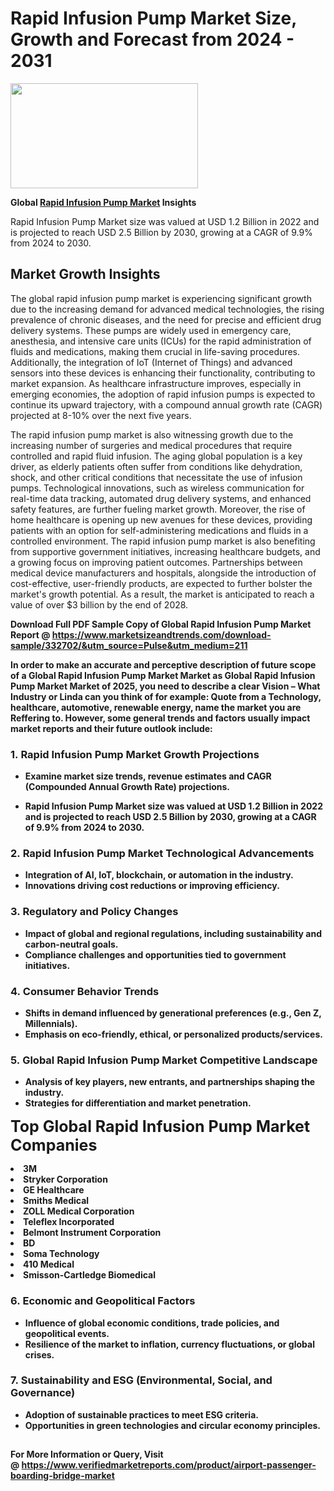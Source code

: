 <H1>Rapid Infusion Pump Market Size, Growth and Forecast from 2024 - 2031</H1><img class="aligncenter size-medium wp-image-584254" src="https://thirdeyenews.in/wp-content/uploads/2024/09/Global-Market-Research-300x168.jpeg" alt="" width="300" height="168" /><p><strong>Global&nbsp;<a href="https://www.marketsizeandtrends.com/download-sample/332702/&amp;utm_source=Pulse&amp;utm_medium=211">Rapid Infusion Pump Market</a> Insights</strong></p><p>Rapid Infusion Pump Market size was valued at USD 1.2 Billion in 2022 and is projected to reach USD 2.5 Billion by 2030, growing at a CAGR of 9.9% from 2024 to 2030.</p><p><h2>Market Growth Insights</h2> <p>The global rapid infusion pump market is experiencing significant growth due to the increasing demand for advanced medical technologies, the rising prevalence of chronic diseases, and the need for precise and efficient drug delivery systems. These pumps are widely used in emergency care, anesthesia, and intensive care units (ICUs) for the rapid administration of fluids and medications, making them crucial in life-saving procedures. Additionally, the integration of IoT (Internet of Things) and advanced sensors into these devices is enhancing their functionality, contributing to market expansion. As healthcare infrastructure improves, especially in emerging economies, the adoption of rapid infusion pumps is expected to continue its upward trajectory, with a compound annual growth rate (CAGR) projected at 8-10% over the next five years.</p> <p><strong></strong></p> <p>The rapid infusion pump market is also witnessing growth due to the increasing number of surgeries and medical procedures that require controlled and rapid fluid infusion. The aging global population is a key driver, as elderly patients often suffer from conditions like dehydration, shock, and other critical conditions that necessitate the use of infusion pumps. Technological innovations, such as wireless communication for real-time data tracking, automated drug delivery systems, and enhanced safety features, are further fueling market growth. Moreover, the rise of home healthcare is opening up new avenues for these devices, providing patients with an option for self-administering medications and fluids in a controlled environment. The rapid infusion pump market is also benefiting from supportive government initiatives, increasing healthcare budgets, and a growing focus on improving patient outcomes. Partnerships between medical device manufacturers and hospitals, alongside the introduction of cost-effective, user-friendly products, are expected to further bolster the market's growth potential. As a result, the market is anticipated to reach a value of over $3 billion by the end of 2028.</p> <p><strong></p><p><span class=""><strong>Download Full PDF Sample Copy of Global Rapid Infusion Pump Market Report</strong> @ <a href="https://www.marketsizeandtrends.com/download-sample/332702/&amp;utm_source=Pulse&amp;utm_medium=211" target="_blank">https://www.marketsizeandtrends.com/download-sample/332702/&amp;utm_source=Pulse&amp;utm_medium=211</a></span></p><p>In order to make an accurate and perceptive description of future scope of a Global&nbsp;Rapid Infusion Pump Market Market as Global&nbsp;Rapid Infusion Pump Market Market of 2025, you need to describe a clear Vision &ndash; What Industry or Linda can you think of for example: Quote from a Technology, healthcare, automotive, renewable energy, name the market you are Reffering to. However, some general trends and factors usually impact market reports and their future outlook include:</p><h3>1.&nbsp;<strong>Rapid Infusion Pump Market Growth Projections</strong></h3><ul><li>Examine market size trends, revenue estimates and CAGR (Compounded Annual Growth Rate) projections.</li><li><p>Rapid Infusion Pump Market size was valued at USD 1.2 Billion in 2022 and is projected to reach USD 2.5 Billion by 2030, growing at a CAGR of 9.9% from 2024 to 2030.</p></li></ul><h3>2.&nbsp;<strong>Rapid Infusion Pump Market Technological Advancements</strong></h3><ul><li>Integration of AI, IoT, blockchain, or automation in the industry.</li><li>Innovations driving cost reductions or improving efficiency.</li></ul><h3>3.&nbsp;<strong>Regulatory and Policy Changes</strong></h3><ul><li>Impact of global and regional regulations, including sustainability and carbon-neutral goals.</li><li>Compliance challenges and opportunities tied to government initiatives.</li></ul><h3>4.&nbsp;<strong>Consumer Behavior Trends</strong></h3><ul><li>Shifts in demand influenced by generational preferences (e.g., Gen Z, Millennials).</li><li>Emphasis on eco-friendly, ethical, or personalized products/services.</li></ul><h3>5.&nbsp;<strong>Global Rapid Infusion Pump Market Competitive Landscape</strong></h3><ul><li>Analysis of key players, new entrants, and partnerships shaping the industry.</li><li>Strategies for differentiation and market penetration.</li></ul><p data-pm-slice="1 1 []"><span style="color: inherit; font-family: inherit; font-size: 25px;">Top Global Rapid Infusion Pump Market Companies</span></p><div class="" data-test-id=""><p><li>3M</li><li> Stryker Corporation</li><li> GE Healthcare</li><li> Smiths Medical</li><li> ZOLL Medical Corporation</li><li> Teleflex Incorporated</li><li> Belmont Instrument Corporation</li><li> BD</li><li> Soma Technology</li><li> 410 Medical</li><li> Smisson-Cartledge Biomedical</li></p></div><h3>6.&nbsp;<strong>Economic and Geopolitical Factors</strong></h3><ul><li>Influence of global economic conditions, trade policies, and geopolitical events.</li><li>Resilience of the market to inflation, currency fluctuations, or global crises.</li></ul><h3>7.&nbsp;<strong>Sustainability and ESG (Environmental, Social, and Governance)</strong></h3><ul><li>Adoption of sustainable practices to meet ESG criteria.</li><li>Opportunities in green technologies and circular economy principles.</li></ul><h2><strong style="font-size: 14px;">For More Information or Query, Visit @&nbsp;</strong><a style="background-color: #ffffff; font-size: 14px;" href="https://www.marketsizeandtrends.com/report/rapid-infusion-pump-market/" target="_blank">https://www.verifiedmarketreports.com/product/airport-passenger-boarding-bridge-market</a></h2>
